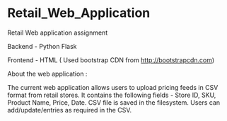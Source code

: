 # Retail_Web_Application
Retail Web application assignment

Backend -  Python Flask

Frontend - HTML ( Used bootstrap CDN from http://bootstrapcdn.com)

About the web application :

The current web application allows users to upload  pricing feeds in CSV format from retail stores. It contains the following fields - Store ID, SKU, Product Name, Price, Date. CSV file is saved in the filesystem. Users can add/update/entries as required in the CSV.
